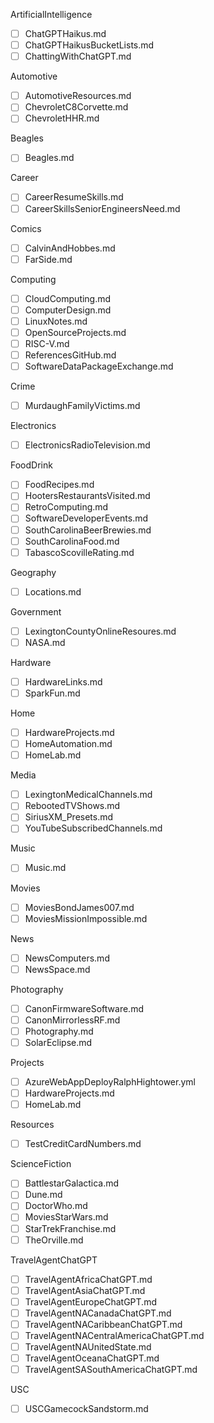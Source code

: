 ArtificialIntelligence
- [ ] ChatGPTHaikus.md
- [ ] ChatGPTHaikusBucketLists.md
- [ ] ChattingWithChatGPT.md

Automotive
- [ ] AutomotiveResources.md
- [ ] ChevroletC8Corvette.md
- [ ] ChevroletHHR.md

Beagles
- [ ] Beagles.md 

Career
- [ ] CareerResumeSkills.md
- [ ] CareerSkillsSeniorEngineersNeed.md

Comics 
- [ ] CalvinAndHobbes.md
- [ ] FarSide.md

Computing
- [ ] CloudComputing.md
- [ ] ComputerDesign.md
- [ ] LinuxNotes.md
- [ ] OpenSourceProjects.md
- [ ] RISC-V.md
- [ ] ReferencesGitHub.md
- [ ] SoftwareDataPackageExchange.md

Crime
- [ ] MurdaughFamilyVictims.md

Electronics
- [ ] ElectronicsRadioTelevision.md

FoodDrink
- [ ] FoodRecipes.md
- [ ] HootersRestaurantsVisited.md
- [ ] RetroComputing.md
- [ ] SoftwareDeveloperEvents.md
- [ ] SouthCarolinaBeerBrewies.md
- [ ] SouthCarolinaFood.md
- [ ] TabascoScovilleRating.md

Geography 
- [ ] Locations.md

Government 
- [ ] LexingtonCountyOnlineResoures.md
- [ ] NASA.md

Hardware
- [ ] HardwareLinks.md
- [ ] SparkFun.md

Home
- [ ] HardwareProjects.md
- [ ] HomeAutomation.md
- [ ] HomeLab.md

Media
- [ ] LexingtonMedicalChannels.md
- [ ] RebootedTVShows.md
- [ ] SiriusXM_Presets.md
- [ ] YouTubeSubscribedChannels.md

Music 
- [ ] Music.md

Movies 
- [ ] MoviesBondJames007.md
- [ ] MoviesMissionImpossible.md

News
- [ ] NewsComputers.md
- [ ] NewsSpace.md

Photography 
- [ ] CanonFirmwareSoftware.md
- [ ] CanonMirrorlessRF.md
- [ ] Photography.md
- [ ] SolarEclipse.md

Projects 
- [ ] AzureWebAppDeployRalphHightower.yml
- [ ] HardwareProjects.md
- [ ] HomeLab.md

Resources
- [ ] TestCreditCardNumbers.md

ScienceFiction
- [ ] BattlestarGalactica.md
- [ ] Dune.md
- [ ] DoctorWho.md
- [ ] MoviesStarWars.md
- [ ] StarTrekFranchise.md
- [ ] TheOrville.md

TravelAgentChatGPT
- [ ] TravelAgentAfricaChatGPT.md
- [ ] TravelAgentAsiaChatGPT.md
- [ ] TravelAgentEuropeChatGPT.md
- [ ] TravelAgentNACanadaChatGPT.md
- [ ] TravelAgentNACaribbeanChatGPT.md
- [ ] TravelAgentNACentralAmericaChatGPT.md
- [ ] TravelAgentNAUnitedState.md
- [ ] TravelAgentOceanaChatGPT.md
- [ ] TravelAgentSASouthAmericaChatGPT.md

USC
- [ ] USCGamecockSandstorm.md
